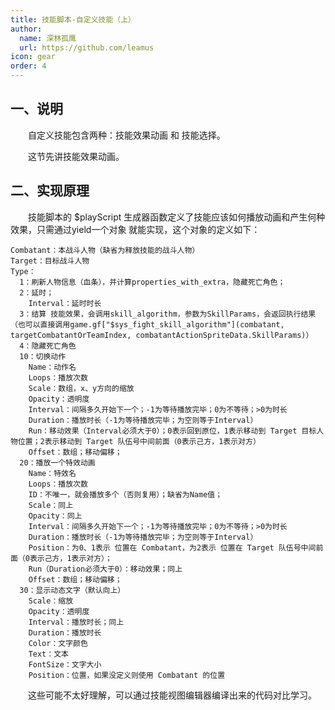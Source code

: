 ```yaml
---
title: 技能脚本-自定义技能（上）
author:
  name: 深林孤鹰
  url: https://github.com/leamus
icon: gear
order: 4
---
```


## 一、说明

&emsp;&emsp;自定义技能包含两种：技能效果动画 和 技能选择。

&emsp;&emsp;这节先讲技能效果动画。

## 二、实现原理

&emsp;&emsp;技能脚本的 \$playScript 生成器函数定义了技能应该如何播放动画和产生何种效果，只需通过yield一个对象 就能实现，这个对象的定义如下：

```text
Combatant：本战斗人物（缺省为释放技能的战斗人物）
Target：目标战斗人物
Type：
  1：刷新人物信息（血条），并计算properties_with_extra，隐藏死亡角色；
  2：延时；
    Interval：延时时长
  3：结算 技能效果，会调用skill_algorithm，参数为SkillParams，会返回执行结果（也可以直接调用game.gf["$sys_fight_skill_algorithm"](combatant, targetCombatantOrTeamIndex, combatantActionSpriteData.SkillParams)）
  4：隐藏死亡角色
  10：切换动作
    Name：动作名
    Loops：播放次数
    Scale：数组，x、y方向的缩放
    Opacity：透明度
    Interval：间隔多久开始下一个；-1为等待播放完毕；0为不等待；>0为时长
    Duration：播放时长（-1为等待播放完毕；为空则等于Interval）
    Run：移动效果（Interval必须大于0）；0表示回到原位，1表示移动到 Target 目标人物位置；2表示移动到 Target 队伍号中间前面（0表示己方，1表示对方）
    Offset：数组；移动偏移；
  20：播放一个特效动画
    Name：特效名
    Loops：播放次数
    ID：不唯一，就会播放多个（否则复用）；缺省为Name值；
    Scale：同上
    Opacity：同上
    Interval：间隔多久开始下一个；-1为等待播放完毕；0为不等待；>0为时长
    Duration：播放时长（-1为等待播放完毕；为空则等于Interval）
    Position：为0、1表示 位置在 Combatant，为2表示 位置在 Target 队伍号中间前面（0表示己方，1表示对方）；
    Run（Duration必须大于0）：移动效果；同上
    Offset：数组；移动偏移；
  30：显示动态文字（默认向上）
    Scale：缩放
    Opacity：透明度
    Interval：播放时长；同上
    Duration：播放时长
    Color：文字颜色
    Text：文本
    FontSize：文字大小
    Position：位置，如果没定义则使用 Combatant 的位置
```

&emsp;&emsp;这些可能不太好理解，可以通过技能视图编辑器编译出来的代码对比学习。
